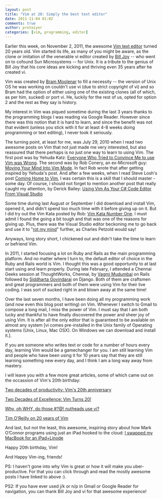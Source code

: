 ```yaml
---
layout: post
title: "Vim at 20: Simply the best text editor"
date: 2011-11-04 01:02
comments: true
author: protoiyer
categories: [vim, programming, editor]
---
```


Earlier this week, on November 2, 2011, the awesome [Vim text editor](http://www.vim.org/) turned 20 years old. Vim started its life, as many of you might be aware, as the clone or imitation of the venerable vi editor created by [Bill Joy](http://www.theregister.co.uk/2003/09/11/bill_joys_greatest_gift/) -- who went on to cofound Sun Microsystems -- for Unix. It is a tribute to the genius of Bill Joy that his core ideas are kicking and thriving even 35 years after he created vi.

Vim was created by [Bram Moolenar](http://www.moolenaar.net/vim.html) to fill a necessity -- the version of Unix OS he was working on couldn't use vi (due to strict copyright of vi) and so Bram had the option of either using one of the existing clones (all of which, as per him, sucked) or port vi. He, luckily for the rest of us, opted for option 2 and the rest as they say is history.

My interest in Vim was piqued sometime during the last 3 years thanks to the programming blogs I was reading via Google Reader. However since there was this notion that it is hard to learn, and since the benefit was not that evident (unless you stick with it for at least 4-8 weeks doing programming or text editing), I never took it seriously.

The turning point, at least for me, was July 29, 2010 when I read two awesome posts on Vim that not just made me very interested, but also reassured that there perhaps is no just one way to learn to using Vim. The first post was by Yehuda Katz: [Everyone Who Tried to Convince Me to use Vim was Wrong](http://yehudakatz.com/2010/07/29/everyone-who-tried-to-convince-me-to-use-vim-was-wrong/). The second was by Rob Conery, an ex-Microsoft guy: [Moving Your Mind Into Vim Mode](http://blog.wekeroad.com/thoughts/vim-is-your-daddy). In fact Rob wrote that after getting inspired by Yehuda's post. And after a few weeks, when I read Steve Losh's post [Coming Home to Vim](http://stevelosh.com/blog/2010/09/coming-home-to-vim/), I was certain this is a skill that I should master - some day. Of course, I should not forget to mention another post that really caught my attention, by Derick Bailey: [Using Vim As Your C# Code Editor From Visual Studio](http://lostechies.com/derickbailey/2010/04/23/using-vim-as-your-c-code-editor-from-visual-studio/)

Some time during last August or September I did download and install Vim, opened it, and didn't spend too much time with it before giving up on it. But I did try out the Vim Kata posted by Rob: [Vim Kata Number One](http://blog.wekeroad.com/2010/05/24/vim-kata-one). I must admit I found the going a bit tough and that was one of the reasons for giving up. Plus, there was the Visual Studio editor beckoning me to go back and use it to "[rot my mind](http://charlespetzold.com/etc/DoesVisualStudioRotTheMind.html)" further, as Charles Petzold would say!

Anyways, long story short, I chickened out and didn't take the time to learn or befriend Vim.

In 2011, I started focusing a lot on Ruby and Rails as the main programming platform. And no matter where I turn to, the default editor of choice in the Ruby and Rails world is Vim. I thought this was a good opportunity to at last start using and learn properly. During late February, I attended a Chennai Geeks session at ThoughtWorks, Chennai, by [Vagmi Mudumbai](http://www.vagmim.com/) on Rails followed by [Siddharta Govindaraj](http://siddhi.blogspot.com/) on Django. Both of them are craftsmen and great programmers and both of them were using Vim for their live coding. I was sort of sucked right in and blown away at the same time!

Over the last seven months, I have been doing all my programming work (and now even this blog post writing) on Vim. Whenever I switch to Gmail to compose a long mail, I miss the power of Vim. I must say that I am both lucky and thankful to have finally discovered the power and sheer joy of using Vim. It is after all the only editor that is guaranteed to be available on almost any system [vi comes pre-installed in the Unix family of Operating systems (Unix, Linux, Mac OSX). On Windows we can download and install it.].

If you are someone who writes text or code for a number of hours every day, learning Vim would be a gamechanger for you. I am still learning Vim and people who have been using it for 10 years say that they are still learning something new every day, and I think I am a long way away from mastery.

I will leave you with a few more great articles, some of which came out on the occassion of Vim's 20th birthday:

[Two decades of productivity: Vim's 20th anniversary](http://arstechnica.com/open-source/news/2011/11/two-decades-of-productivity-vims-20th-anniversary.ars)

[Two Decades of Excellence: Vim Turns 20!](https://www.linux.com/learn/tutorials/502272:two-decades-of-excellence-vim-turns-20)

[Why, oh WHY, do those #?@! nutheads use vi?](http://www.viemu.com/a-why-vi-vim.html)

[Tim O'Reilly on 20 years of Vim](https://plus.google.com/107033731246200681024/posts/aZSZCsAcHbH)

And last, but not the least, this awesome, inspiring story about how Mark O’Connor programs using just an iPad hooked to the cloud: [I swapped my MacBook for an iPad+Linode](http://yieldthought.com/post/12239282034/swapped-my-macbook-for-an-ipad)

Happy 20th birthday, Vim!

And Happy Vim-ing, friends!

PS: I haven't gone into why Vim is great or how it will make you uber-productive. For that you can click through and read the mostly awesome posts I have linked to above :).

PS2: If you have ever used j/k or n/p in Gmail or Google Reader for navigation, you can thank Bill Joy and vi for that awesome experience!
